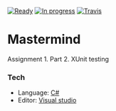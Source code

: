 [![Ready](https://badge.waffle.io/sticky4loop/2DV610-A1.2.svg?label=ready&title=Ready)](http://waffle.io/sticky4loop/2DV610-A1.2)
[![In progress](https://badge.waffle.io/sticky4loop/2DV610-A1.2.svg?label=in%20progress&title=In%20progress)](http://waffle.io/sticky4loop/2DV610-A1.2)
[![Travis](https://travis-ci.org/sticky4loop/2DV610-A1.2.svg?branch=master)](https://travis-ci.org/sticky4loop/2DV610-A1.2)

# Mastermind
Assignment 1. Part 2. XUnit testing

### Tech
* Language: [C#]
* Editor: [Visual studio]

[C#]: <https://msdn.microsoft.com/en-us/library/67ef8sbd.aspx>
[Visual studio]: <https://www.visualstudio.com>
